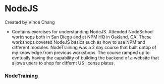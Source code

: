 # NodeJS
Created by Vince Chang </br>

- Contains exercises for understanding NodeJS. Attended NodeSchool workshops both in San Diego and at NPM HQ in Oakland, CA. These workshops covered NodeJS basics such as how to use NPM and different modules. NodeTraining was a 2 day course that built ontop of my knowledge from previous workshops. The course ramped up to evntually having the capability of building the backend of a website that allows users to shop for differnt US license plates.

### NodeTraining
